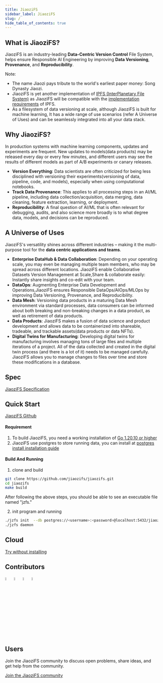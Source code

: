 ```yaml
---
title: JiaoziFS
sidebar_label: JiaoziFS
slug: /
hide_table_of_contents: true
---
```

## What is JiaoziFS?
JiaoziFS is an industry-leading **Data-Centric Version Control** File System, helps ensure Responsible AI Engineering by improving **Data Versioning**, **Provenance**, and **Reproducibility**.

Note:
* The name Jiaozi pays tribute to the world's earliest paper money: Song Dynasty Jiaozi.
* JiaoziFS is yet another implementation of [IPFS (InterPlanetary File System)](https://ipfs.tech/) as JiaoziFS will be compatible with the [implementation requirements](https://specs.ipfs.tech/architecture/principles/#ipfs-implementation-requirements) of IPFS.
* As a filesystem of data versioning at scale, although JiaoziFS is built for machine learning, It has a wide range of use scenarios (refer A Universe of Uses) and can be seamlessly integrated into all your data stack.

## Why JiaoziFS?
In production systems with machine learning components, updates and experiments are frequent. New updates to models(data products) may be released every day or every few minutes, and different users may see the results of different models as part of A/B experiments or canary releases.

* **Version Everything**: Data scientists are often criticized for being less disciplined with versioning their experiments(versioning of data, pipeline, code, and models), especially when using computational notebooks.
* **Track Data Provenance**: This applies to all processing steps in an AI/ML pipeline, including data collection/acquisition, data merging, data cleaning, feature extraction, learning, or deployment.
* **Reproducibility**: A final question of AI/ML that is often relevant for debugging, audits, and also science more broadly is to what degree data, models, and decisions can be reproduced.

## A Universe of Uses
JiaoziFS's versatility shines across different industries – making it the multi-purpose tool for the **data centric applications and teams**.

* **Enterprise DataHub & Data Collaboration**: Depending on your operating scale, you may even be managing multiple team members, who may be spread across different locations. JiaoziFS enable Collaborative Datasets Version Management at Scale,Share & collaborate easily: Instantly share insights and co-edit with your team.
* **DataOps**: Augmenting Enterprise Data Development and Operations,JiaoziFS ensures Responsible DataOps/AIOps/MLOps by improving Data Versioning, Provenance, and Reproducibility.
* **Data Mesh**: Versioning data products in a maturing Data Mesh environment via standard processes, data consumers can be informed about both breaking and non-breaking changes in a data product, as well as retirement of data products.
* **Data Products**: JiaoziFS makes a fusion of data science and product development and allows data to be containerized into shareable, tradeable, and trackable assets(data products or data NFTs).
* **Digital Twins for Manufacturing**: Developing digital twins for manufacturing involves managing tons of large files and multiple iterations of a project. All of the data collected and created in the digital twin process (and there is a lot of it) needs to be managed carefully. JiaoziFS allows you to manage changes to files over time and store these modifications in a database.

## Spec
[JiaoziFS Specification](https://github.com/jiaozifs/Spec)

## Quick Start
[JiaoziFS Github](https://github.com/jiaozifs/jiaozifs)

#### Requirement
1. To build JiaoziFS, you need a working installation of   [Go 1.20.10 or higher](https://golang.org/dl/)
2. JiaoziFS use postgres to store running data, you can install at  [postgres install installation guide](https://www.postgresql.org/docs/current/installation.html)

#### Build And Running

1. clone and build
```bash
git clone https://github.com/jiaozifs/jiaozifs.git
cd jiaozifs
make build
```
After following the above steps, you should be able to see an executable file named "jzfs."

2. init program and running
```bash
./jzfs init  --db postgres://<username>:<password>@localhost:5432/jiaozifs?sslmode=disable
./jzfs daemon
```

## Cloud
[Try without installing](https://cloud.jiaozifs.com)

## Contributors

<a href="https://github.com/hunjixin" target="_blank"><img src="https://avatars.githubusercontent.com/u/41407352?v=4" width="5%" height="5%"/></a> <a href="https://github.com/Brownjy" target="_blank"><img src="https://avatars.githubusercontent.com/u/54040689?v=4" width="5%" height="5%"/></a> <a href="https://github.com/TsumikiQAQ" target="_blank"><img src="https://avatars.githubusercontent.com/u/116857998?v=4" width="5%" height="5%"/></a> <a href="https://github.com/taoshengshi" target="_blank"><img src="https://avatars.githubusercontent.com/u/33315004?v=4" width="5%" height="5%"/></a>
  
  
## Users
Join the JiaoziFS community to discuss open problems, share ideas, and get help from the community.

[Join the JiaoziFS community](https://forms.gle/r1esBSSjSLbdyotA9)
  

